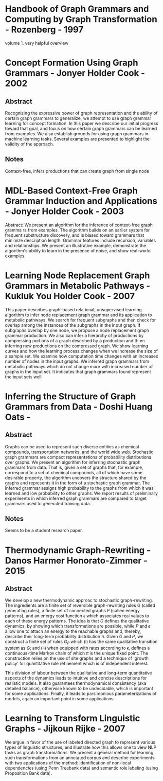 Handbook of Graph Grammars and Computing by Graph Transformation - Rozenberg - 1997
===================================================================================

volume 1. very helpful overview

Concept Formation Using Graph Grammars - Jonyer Holder Cook - 2002
==================================================================

Abstract
--------

Recognizing the expressive power of graph representation and the ability of
certain graph grammars to generalize, we attempt to use graph grammar
learning for concept formation. In this paper we describe our initial progress
toward that goal, and focus on how certain graph grammars can be learned from
examples. We also establish grounds for using graph grammars in machine
learning tasks. Several examples are presented to highlight the validity of
the approach.

Notes
-----

Context-free, infers productions that can create graph from single node

MDL-Based Context-Free Graph Grammar Induction and Applications - Jonyer Holder Cook - 2003
===========================================================================================

Abstract: We present an algorithm for the inference of context-free graph gramma
rs from examples. The algorithm builds on an earlier system for frequent
substructure discovery, and is biased toward grammars that minimize description
length. Grammar features include recursion, variables and relationships. We
present an illustrative example, demonstrate the algorithm's ability to learn in
the presence of noise, and show real-world examples.


Learning Node Replacement Graph Grammars in Metabolic Pathways - Kukluk You Holder Cook - 2007
==============================================================================================

This paper describes graph-based relational, unsupervised learning algorithm to
infer node replacement graph grammar and its application to metabolic pathways.
We search for frequent subgraphs and then check for overlap among the instances
of the subgraphs in the input graph. If subgraphs overlap by one node, we
propose a node replacement graph grammar production. We also can infer a
hierarchy of productions by compressing portions of a graph described by a
production and th en inferring new productions on the compressed graph. We show
learning curves and how the learning process changes when we increase the size
of a sample set. We examine how computation time changes with an increased
number of nodes in the input graphs. We inferred graph grammars from metabolic
pathways which do not change more with increased number of graphs in the input
set. It indicates that graph grammars found represent the input sets well.

Inferring the Structure of Graph Grammars from Data - Doshi Huang Oats - 
=========================================================================

Abstract
--------

Graphs can be used to represent such diverse entities as chemical compounds,
transportation networks, and the world wide web. Stochastic graph grammars are
compact representations of probability distributions over graphs. We present an
algorithm for inferring stochastic graph grammars from data. That is, given a
set of graphs that, for example, correspond to a set of chemical compounds, all
of which have some desirable property, the algorithm uncovers the structure
shared by the graphs and represents it in the form of a stochastic graph
grammar. The inferred grammar assigns high probability to the graphs from which
it was learned and low probability to other graphs. We report results of
preliminary experiments in which inferred graph grammars are compared to target
grammars used to generated training data.

Notes
----

Seems to be a student research paper.

Thermodynamic Graph-Rewriting - Danos Harmer Honorato-Zimmer - 2015
===================================================================

Abstract
--------

We develop a new thermodynamic approac to stochastic graph-rewriting. The
ingredients are a finite set of reversible graph-rewriting rules G (called
generating rules), a finite set of connected graphs P (called energy patterns),
and an energy cost function $\epsilon$ which associates real values to each of
these energy patterns. The idea is that $G$ defines the qualitative dynamics, by
showing which transformations are possible, while $P$ and $\epsilon$ allow one
to attach an energy to the reachable graphs and, thereby, describe their
long-term probability distribution $\pi$. Given $G$ and $P$, we construct a
finite set of rules $G_P$ which (i) has the same qualitative transition system
as $G$; and (ii) when equipped with rates according to $\epsilon$, defines a
continuous-time Markov chain of which $\pi$ is the unique fixed point. The
construction relies on the use of site graphs and a technique of 'growth policy'
for quantitative rule refinement which is of independent interest.

This division of labour between the qualitative and long-term quantitative
aspects of the dynamics leads to intuitive and concise descriptions for
realistic models. It also guarantees thermodynamical consistency (aka detailed
balance), otherwise known to be undecidable, which is important for some
applications. Finally, it leads to parsimonious parameterizations of models,
again an important point in some applications.

Learning to Transform Linguistic Graphs - Jijkoun Rijke - 2007
==============================================================

We argue in favor of the use of labeled directed graph to represent various
types of linguistic structures, and illustrate how this allows one to view NLP
tasks as graph transformations. We present a general method for learning such
transformations from an annotated corpus and describe experiments with two
applications of the method: identification of non-local dependencies (using Penn
Treebank data) and semantic role labeling (using Proposition Bank data). 
